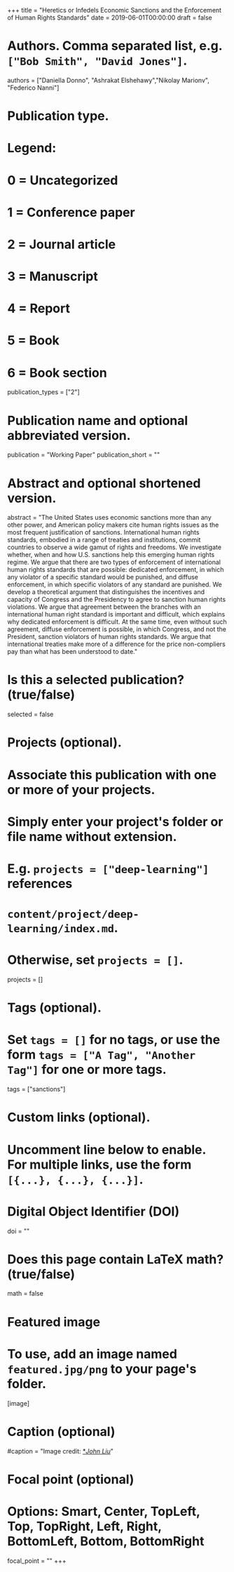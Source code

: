 +++
title = "Heretics or Infedels Economic Sanctions and the Enforcement of Human Rights Standards"
date = 2019-06-01T00:00:00
draft = false

# Authors. Comma separated list, e.g. `["Bob Smith", "David Jones"]`.
authors = ["Daniella Donno", "Ashrakat Elshehawy","Nikolay Marionv", "Federico Nanni"]

# Publication type.
# Legend:
# 0 = Uncategorized
# 1 = Conference paper
# 2 = Journal article
# 3 = Manuscript
# 4 = Report
# 5 = Book
# 6 = Book section
publication_types = ["2"]

# Publication name and optional abbreviated version.
publication = "Working Paper"
publication_short = ""

# Abstract and optional shortened version.
abstract = "The United States uses economic sanctions more than any other power, and American policy makers cite human rights issues as the most frequent justification of sanctions.   International human rights standards, embodied in a range of treaties and institutions,  commit countries to observe a wide gamut of rights and freedoms.  We investigate whether, when and how U.S. sanctions help this emerging human rights regime.  We argue that there are two types of enforcement of international human rights standards that are possible: dedicated enforcement, in which any violator of a specific standard would be punished, and diffuse enforcement, in which specific violators of any standard are punished.  We develop a theoretical argument that distinguishes the incentives and capacity of Congress and the Presidency to agree to sanction human rights violations.  We argue that agreement between the branches with an international human right standard is important and difficult, which explains why dedicated enforcement is difficult.  At the same time, even without such agreement, diffuse enforcement is possible, in which Congress, and not the President, sanction violators of human rights standards.  We argue that international treaties make more of a difference for the price non-compliers pay than what has been understood to date."

# Is this a selected publication? (true/false)
selected = false

# Projects (optional).
#   Associate this publication with one or more of your projects.
#   Simply enter your project's folder or file name without extension.
#   E.g. `projects = ["deep-learning"]` references 
#   `content/project/deep-learning/index.md`.
#   Otherwise, set `projects = []`.
projects = []

# Tags (optional).
#   Set `tags = []` for no tags, or use the form `tags = ["A Tag", "Another Tag"]` for one or more tags.
tags = ["sanctions"]

# Custom links (optional).
#   Uncomment line below to enable. For multiple links, use the form `[{...}, {...}, {...}]`.

# Digital Object Identifier (DOI)
doi = ""

# Does this page contain LaTeX math? (true/false)
math = false

# Featured image
# To use, add an image named `featured.jpg/png` to your page's folder. 
[image]
  # Caption (optional)
  #caption = "Image credit: [**John Liu*](https://www.flickr.com/photos/8047705@N02/5427063703/)"

  # Focal point (optional)
  # Options: Smart, Center, TopLeft, Top, TopRight, Left, Right, BottomLeft, Bottom, BottomRight
  focal_point = ""
+++


